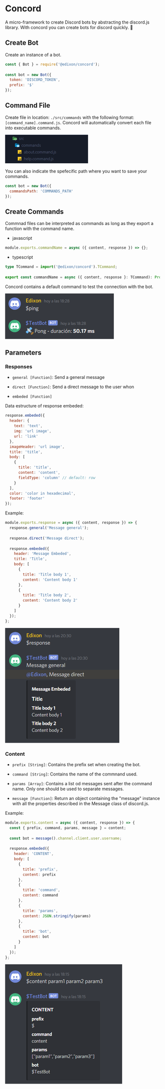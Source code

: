 # Concord

A micro-framework to create Discord bots by abstracting the discord.js library. With
concord you can create bots for discord quickly. 🚀

## Create Bot

Create an instance of a bot.

```js
const { Bot } = require('@edixon/concord');

const bot = new Bot({
  token: 'DISCORD_TOKEN',
  prefix: '$'
});
```

## Command File

Create file in location: `./src/commands` with the following format:
`[command_name].command.js`. Concord will automatically convert each file into executable
commands.

![command-file](./img/command-files.png)

You can also indicate the spefecific path where you want to save your commands.

```js
const bot = new Bot({
  commandsPath: 'COMMANDS_PATH'
});
```

## Create Commands

Commnad files can be interpreted as commands as long as they export a function with the
command name.

- javascript

```js
module.exports.commandName = async ({ content, response }) => {};
```

- typescript

```ts
type TCommand = import('@edixon/concord').TCommand;

export const commandName = async ({ content, response }: TCommand): Promise<void> => {};
```

Concord contains a default command to test the connection with the bot.

![command-ping](./img/command-ping.png)

## Parameters

### Responses

- `general [Function]`: Send a general message

- `direct [Function]`: Send a direct message to the user whon

- `embeded [Function]`

Data estructure of response embeded:

```js
response.embeded({
  header: {
    text: 'text',
    img: 'url image',
    url: 'link'
  },
  imageHeader: 'url image',
  title: 'title',
  body: [
    {
      title: 'title',
      content: 'content',
      fieldType: 'column' // default: row
    }
  ],
  color: 'color in hexadecimal',
  footer: 'footer'
});
```

Example:

```js
module.exports.response = async ({ content, response }) => {
  response.general('Message general');

  response.direct('Message direct');

  response.embeded({
    header: 'Message Embeded',
    title: 'Title',
    body: [
      {
        title: 'Title body 1',
        content: 'Content body 1'
      },
      {
        title: 'Title body 2',
        content: 'Content body 2'
      }
    ]
  });
};
```

![response](./img/response.png)

### Content

- `prefix [String]`: Contains the prefix set when creating the bot.

- `command [String]`: Contains the name of the commnand used.

- `params [Array]`: Contains a list od messages sent after the command name. Only one
  should be used to separate messages.

- `message [Function]`: Return an object containing the "message" instance with all the
  properties described in the Message class of discord.js.

Example:

```js
module.exports.content = async ({ content, response }) => {
  const { prefix, command, params, message } = content;

  const bot = message().channel.client.user.username;

  response.embeded({
    header: 'CONTENT',
    body: [
      {
        title: 'prefix',
        content: prefix
      },
      {
        title: 'command',
        content: command
      },
      {
        title: 'params',
        content: JSON.stringify(params)
      },
      {
        title: 'bot',
        content: bot
      }
    ]
  });
};
```

![content](./img/content.png)
